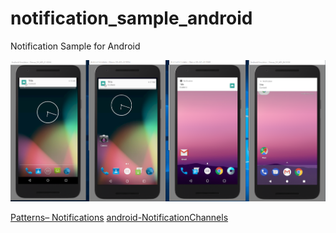 # notification_sample_android
Notification Sample for Android

![image](https://github.com/JasonWangDev/notification_sample_android/blob/master/screenshot/screenshot.png)



[Patterns– Notifications](https://material.io/guidelines/patterns/notifications.html#)
[android-NotificationChannels](https://github.com/googlesamples/android-NotificationChannels)
